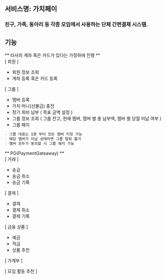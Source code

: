 ## 서비스명: 가치페이

### 친구, 가족, 동아리 등 각종 모임에서 사용하는 단체 간편결제 시스템.

## 기능

** 타사의 계좌 혹은 카드가 있다는 가정하에 진행 **<br>
[ 회원 ]
- 회원 정보 조회
- 계좌 등록 혹은 카드 등록

[ 그룹 ]
- 멤버 등록
- 가치 머니(선불금) 충전
- 정기 회비 납부 ( 목표 금액 설정 )
- 그룹 정보 조회 ( 그룹 잔고, 현재 멤버, 멤버 별 총 납부액, 멤버 별 당월 미납 여부 )
- 그룹 해지

```md
- 그룹 대표는 1명 부터 모든 멤버 지정 가능
- 해당 멤버가 미납 상태라면 그룹 탈퇴 불가
- 멤버 모두가 동의할 시 그룹 해지 가능
```

** PG(PaymentGateaway) **<br>
[ 거래 ]
- 송금
- 송금 취소
- 송금 기록

[ 결제 ]
- 결제
- 결제 취소
- 결제 기록

[ 금융 상품 ]
- 예금
- 적금
- 상품 추천

[ 가계부 ]

[ 모임 활동 추천 ]
